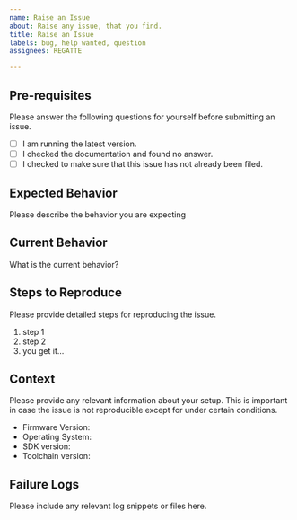 ```yaml
---
name: Raise an Issue
about: Raise any issue, that you find.
title: Raise an Issue
labels: bug, help wanted, question
assignees: REGATTE

---
```


## Pre-requisites

Please answer the following questions for yourself before submitting an issue.

- [ ] I am running the latest version. 
- [ ] I checked the documentation and found no answer. 
- [ ] I checked to make sure that this issue has not already been filed. 

## Expected Behavior

Please describe the behavior you are expecting

## Current Behavior

What is the current behavior?

## Steps to Reproduce

Please provide detailed steps for reproducing the issue.

1. step 1
2. step 2
3. you get it...

## Context

Please provide any relevant information about your setup. This is important in case the issue is not reproducible except for under certain conditions.

* Firmware Version:
* Operating System:
* SDK version:
* Toolchain version:

## Failure Logs

Please include any relevant log snippets or files here.
